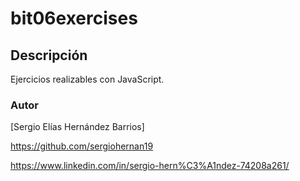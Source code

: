 # bit06exercises
## Descripción 
Ejercicios realizables con JavaScript.
### Autor
[Sergio Elías Hernández Barrios]

https://github.com/sergiohernan19 

https://www.linkedin.com/in/sergio-hern%C3%A1ndez-74208a261/

